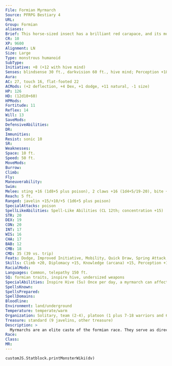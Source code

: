 ```yaml
---
File: Formian Myrmarch
Source: PFRPG Bestiary 4
URL: 
Group: Formian
aliases: 
Brief: This horse-sized insect has a brilliant red carapace, and its monstrous face ref lects great intelligence and confidence.
CR: 10
XP: 9600
Alignment: LN
Size: Large
Type: monstrous humanoid
SubType: 
Initiative: +8 (+12 with hive mind)
Senses: blindsense 30 ft., darkvision 60 ft., hive mind; Perception +18 (+22 with hive mind)
Aura: 
AC: 27, touch 16, flat-footed 22
ACMods: (+2 deflection, +4 Dex, +1 dodge, +11 natural, -1 size)
HP: 126
HD: (12d10+60)
HPMods: 
Fortitude: 11
Reflex: 14
Will: 13
SaveMods: 
DefensiveAbilities: 
DR: 
Immunities: 
Resist: sonic 10
SR: 
Weaknesses: 
Space: 10 ft.
Speed: 50 ft.
MoveMods: 
Burrow: 
Climb: 
Fly: 
Maneuverability: 
Swim: 
Melee: sting +16 (1d8+5 plus poison), 2 claws +16 (1d4+5/19-20), bite +16 (1d6+5)
Reach: 5 ft.
Ranged: javelin +15/+10/+5 (1d6+5 plus poison)
SpecialAttacks: poison
SpellLikeAbilities: Spell-Like Abilities (CL 12th; concentration +15)  At Will-charm monster (DC 17), clairaudience/ clairvoyance, detect thoughts (DC 15)  3/day-hold monster (DC 18)  1/day-feeblemind (DC 18)
STR: 20
DEX: 19
CON: 20
INT: 17
WIS: 16
CHA: 17
BAB: 12
CMB: 18
CMD: 35 (39 vs. trip)
Feats: Dodge, Improved Initiative, Mobility, Quick Draw, Spring Attack, Vital Strike
Skills: Climb +20, Diplomacy +15, Knowledge (arcana) +15, Perception +18 (+22 with hive mind), Sense Motive +15, Spellcraft +15, Stealth +15
RacialMods: 
Languages: Common, telepathy 150 ft.
SQ: formian traits, inspire hive, undersized weapons
SpecialAbilities: Inspire Hive (Su) Once per day, a myrmarch can affect all warriors and workers in its telepathic range as if they were under the effect of a greater heroism spell (CL 12th).  Poison (Ex) Javelin or sting-injury; save Fort DC 21; frequency 1/round for 6 rounds; effect 1d4 Dex and sickened; cure 2 saves. The save DC is Constitution-based.
SpellsKnown: 
SpellsPrepared: 
SpellDomains: 
Bloodline: 
Environment: land/underground
Temperature: temperate/warm
Organization: Solitary, team (2-4), platoon (1 plus 7-18 warriors and 6-12 workers), or royal guard (4 plus 12-20 warriors)
Treasure: standard (9 javelins, other treasure)
Description: >
  Myrmarchs are an elite caste of the formian race. They serve as direct agents for the queen, acting as advisors and generals, or administrating tasks where complexity or propriety renders taskmasters unsuitable. It is myrmarchs who answer the call when a particularly skilled diplomat or emissary is required to carry the queen's words outside of the territory of the hive to the dangerously disorganized races. While myrmarchs make up the aristocracy of formian society, this does not make them pampered intellectuals and bureaucrats. On the contrary, they are even more deadly than the warriors they often command, and do not hesitate to use their considerable might to aid and protect their kin. Myrmarchs facing combat apply their natural poison to their javelins, making them even more lethal. Like other formians, myrmarchs record their life's history upon their carapaces. Between their greater opportunities and longer lifespans (roughly as long as those of humans), myrmarchs can cover nearly every inch of their shells with great deeds accomplished, foes overcome, and service to the hive. Some myrmarchs actually run out of space for new records: some die shortly thereafter, knowing that they have served their queen to the utmost, while others add new artificial plates to their carapaces to continue their epics. The most accomplished, trusted, and battle-tested of their race, myrmarchs form the queen's elite bodyguard. In a small hive, these bodyguards likely have the same statistics presented above. In the oldest and largest hives, however, most possess class levels. A myrmarch has an enlarged thorax and abdomen, which give it the same general size and weight as a large warhorse, though its upper body is not much larger than that of a formian warrior's. Myrmarchs stand about 8 feet high and weigh about 1,200 pounds.
Race: 
Class: 
MR: 
---
```

```dataviewjs
customJS.Statblock.printMonsterWiki(dv)
```
